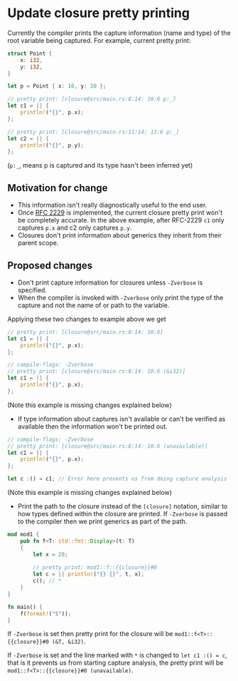 # Update closure pretty printing

Currently the compiler prints the capture information (name and type) of the root variable being captured.  For example, current pretty print:

```rust
struct Point {
    x: i32,
    y: i32,
}

let p = Point { x: 10, y: 20 };

// pretty print: [closure@src/main.rs:8:14: 10:6 p:_]
let c1 = || {
    println!("{}", p.x);
};

// pretty print: [closure@src/main.rs:11:14: 13:6 p:_]
let c2 = || {
    println!("{}", p.y);
};
```
(`p:_`, means p is captured and its type hasn't been inferred yet)


## Motivation for change
- This information isn't really diagnostically useful to the end user.
- Once [RFC 2229](https://github.com/rust-lang/rfcs/blob/master/text/2229-capture-disjoint-fields.md) is implemented, the current closure pretty print won't be completely accurate. In the above example, after RFC-2229 `c1` only captures `p.x` and c2 only captures `p.y`.
- Closures don't print information about generics they inherit from their parent scope.

## Proposed changes
- Don't print capture information for closures unless `-Zverbose` is specified.
- When the compiler is invoked with `-Zverbose`  only print the type of the capture and not the name of or path to the variable.

Applying these two changes to example above we get
```rust
// pretty print: [closure@src/main.rs:8:14: 10:6] 
let c1 = || {
    println!("{}", p.x);
};

// compile-flags: -Zverbose 
// pretty print: [closure@src/main.rs:8:14: 10:6 (&i32)]
let c1 = || {
    println!("{}", p.x);
};
```
(Note this example is missing changes explained below)

- If type information about captures isn't available or can't be verified as available then the information won't be printed out.

```rust
// compile-flags: -Zverbose 
// pretty print: [closure@src/main.rs:8:14: 10:6 (unavailable)]
let c1 = || {
    println!("{}", p.x);
};

let c :() = c1; // Error here prevents us from doing capture analysis
```
(Note this example is missing changes explained below)

- Print the path to the closure instead of the `[closure]` notation, similar to how types defined within the closure are printed. If `-Zverbose` is passed to the compiler then we print generics as part of the path.

```rust
mod mod1 {
    pub fn f<T: std::fmt::Display>(t: T) 
    {
        let x = 20;
    
        // pretty print: mod1::f::{{closure}}#0
        let c = || println!("{} {}", t, x);
        c(); // *
    }
}

fn main() {
    f(format!("S"));
}
```

If `-Zverbose` is set then pretty print for the closure will be `mod1::f<T>::{{closure}}#0 (&T, &i32)`.

If  `-Zverbose` is set and the line marked with `*` is changed to `let c1 :() = c`, that is it prevents us from starting capture analysis, the pretty print will be `mod1::f<T>::{{closure}}#0 (unavailable)`.
